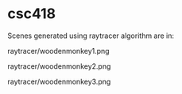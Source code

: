 # csc418

Scenes generated using raytracer algorithm are in:

raytracer/woodenmonkey1.png

raytracer/woodenmonkey2.png

raytracer/woodenmonkey3.png

